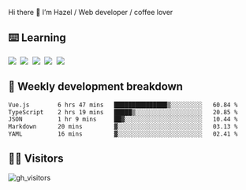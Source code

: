 
Hi there 👋 I’m Hazel / Web developer / coffee lover

## ⌨️ Learning

<samp>
 <a href="https://github.com/vuejs/core"><img src="https://api.iconify.design/logos:vue.svg" /></a>
  <a href="https://github.com/vuejs/core"><img src="https://api.iconify.design/logos:react.svg" /></a>
  <a href="https://github.com/vitejs/vite"><img src="https://api.iconify.design/logos:vitejs.svg" /></a>
  <a href="https://github.com/microsoft/TypeScript"><img src="https://api.iconify.design/logos:typescript-icon.svg" /></a> 
  <a href="https://github.com/unocss/unocss"><img src="https://api.iconify.design/logos:unocss.svg" /></a>
  

</samp>


## 🦀 Weekly development breakdown

<!--START_SECTION:waka-->

```txt
Vue.js        6 hrs 47 mins   ███████████████▒░░░░░░░░░   60.84 %
TypeScript    2 hrs 19 mins   █████▒░░░░░░░░░░░░░░░░░░░   20.85 %
JSON          1 hr 9 mins     ██▓░░░░░░░░░░░░░░░░░░░░░░   10.44 %
Markdown      20 mins         ▓░░░░░░░░░░░░░░░░░░░░░░░░   03.13 %
YAML          16 mins         ▓░░░░░░░░░░░░░░░░░░░░░░░░   02.41 %
```

<!--END_SECTION:waka-->
## 👬🏻 Visitors

![gh_visitors](https://profile-counter.glitch.me/Hazel-Lin/count.svg)

